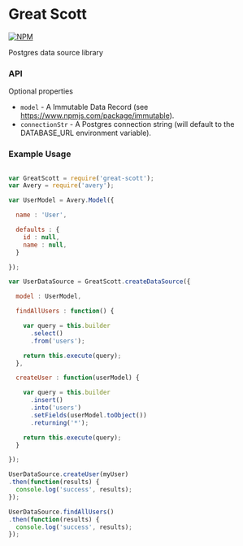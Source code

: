 # Great Scott

[![NPM](https://nodei.co/npm/great-scott.png)](https://npmjs.org/package/great-scott)

Postgres data source library

### API

Optional properties

- `model` - A Immutable Data Record (see https://www.npmjs.com/package/immutable).
- `connectionStr` - A Postgres connection string (will default to the DATABASE_URL environment variable).

### Example Usage

```javascript

var GreatScott = require('great-scott');
var Avery = require('avery');

var UserModel = Avery.Model({

  name : 'User',

  defaults : {
    id : null,
    name : null,
  }

});

var UserDataSource = GreatScott.createDataSource({

  model : UserModel,

  findAllUsers : function() {

    var query = this.builder
      .select()
      .from('users');

    return this.execute(query);
  },

  createUser : function(userModel) {

    var query = this.builder
      .insert()
      .into('users')
      .setFields(userModel.toObject())
      .returning('*');

    return this.execute(query);
  }

});

UserDataSource.createUser(myUser)
.then(function(results) {
  console.log('success', results);
});

UserDataSource.findAllUsers()
.then(function(results) {
  console.log('success', results);
});

```
